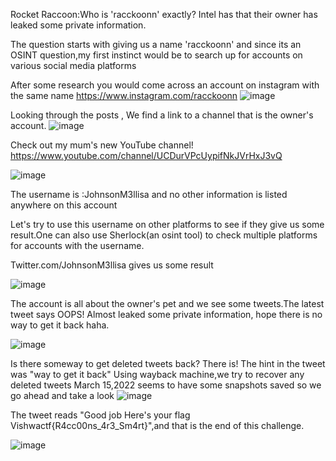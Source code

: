 Rocket Raccoon:Who is 'racckoonn' exactly? Intel has that their owner has leaked some private information.


The question starts with giving us a name 'racckoonn' and since its an OSINT question,my first instinct 
would be to search up for accounts on various social media platforms 

After some research you would come across an account on instagram with the same name
https://www.instagram.com/racckoonn
![image](https://user-images.githubusercontent.com/55281657/159558448-16f65839-6e82-45e4-85c7-fac962e3567a.png)


Looking through the posts , We find a link to a channel that is the owner's account.
![image](https://user-images.githubusercontent.com/55281657/159558477-90474518-10d7-4fe7-9e97-b00810ef9063.png)

Check out my mum's new YouTube channel!
https://www.youtube.com/channel/UCDurVPcUypifNkJVrHxJ3vQ

![image](https://user-images.githubusercontent.com/55281657/159558516-6d76f96c-6ae3-4082-b261-283509b1942f.png)


The username is :JohnsonM3llisa and no other information is listed anywhere on this account

Let's try to use this username on other platforms to see if they give us some result.One can also use Sherlock(an osint tool) to check multiple platforms for accounts with the username.

Twitter.com/JohnsonM3llisa gives us some result

![image](https://user-images.githubusercontent.com/55281657/159558540-c77d694b-59db-4613-9d0c-388f5a2db025.png)


The account is all about the owner's pet and we see some tweets.The latest tweet says  OOPS! Almost leaked some private information, hope there is no way to get it back haha.

![image](https://user-images.githubusercontent.com/55281657/159558635-5b1b2359-ab3c-4bcc-877b-0a09f9777a81.png)

 
Is there someway to get deleted tweets back? There is!
The hint in the tweet was "way to get it back"
Using wayback machine,we try to recover any deleted tweets 
March 15,2022 seems to have some snapshots saved so we go ahead and take a look
![image](https://user-images.githubusercontent.com/55281657/159558652-ba4e5cc6-9a2c-4bfb-9099-83a3c76080e6.png)


The tweet reads "Good job
Here's your flag
Vishwactf{R4cc00ns_4r3_Sm4rt}",and that is the end of this challenge.

![image](https://user-images.githubusercontent.com/55281657/159558671-2387689f-6040-4dd0-b92e-3c968799933f.png)



